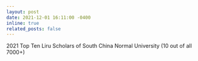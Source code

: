 ```yaml
---
layout: post
date: 2021-12-01 16:11:00 -0400
inline: true
related_posts: false
---
```


2021 Top Ten Liru Scholars of South China Normal University (10 out of all 7000+)
